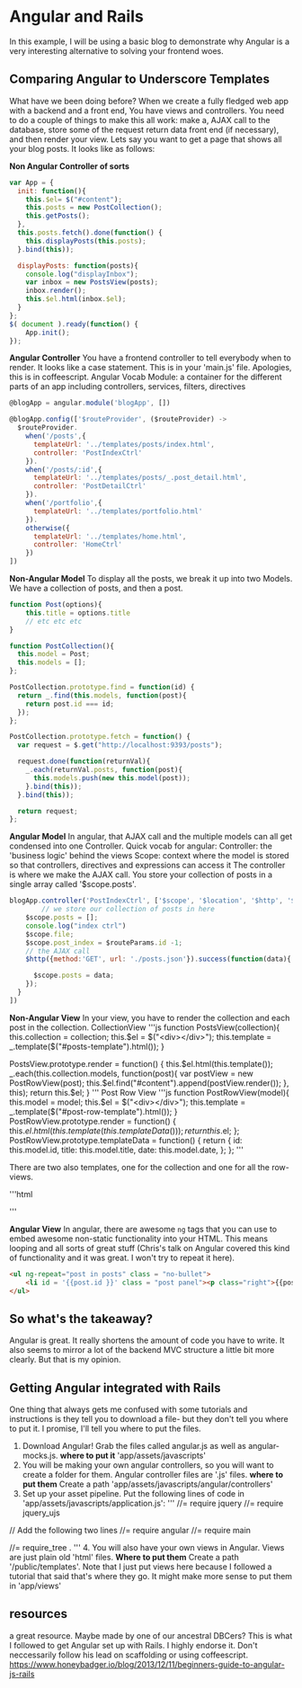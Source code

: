 # Angular and Rails
In this example, I will be using a basic blog to demonstrate why Angular is a very interesting alternative to solving your frontend woes.


## Comparing Angular to Underscore Templates
What have we been doing before? When we create a fully fledged web app with a backend and a front end, You have views and controllers. You need to do a couple of things to make this all work: make a, AJAX call to the database, store some of the request return data front end (if necessary), and then render your view. Lets say you want to get a page that shows all your blog posts. It looks like as follows:

**Non Angular Controller of sorts**
```js
var App = {
  init: function(){
    this.$el= $("#content");
    this.posts = new PostCollection();
    this.getPosts();
  },
  this.posts.fetch().done(function() {
    this.displayPosts(this.posts);
  }.bind(this));

  displayPosts: function(posts){
    console.log("displayInbox");
    var inbox = new PostsView(posts);
    inbox.render();
    this.$el.html(inbox.$el);
  }
};
$( document ).ready(function() {
    App.init();
});
```

**Angular Controller**
You have a frontend controller to tell everybody when to render. It looks like a case statement. This is in your 'main.js' file. Apologies, this is in coffeescript.
Angular Vocab
Module: a container for the different parts of an app including controllers, services, filters, directives
```js
@blogApp = angular.module('blogApp', [])

@blogApp.config(['$routeProvider', ($routeProvider) ->
  $routeProvider.
    when('/posts',{
      templateUrl: '../templates/posts/index.html',
      controller: 'PostIndexCtrl'
    }).
    when('/posts/:id',{
      templateUrl: '../templates/posts/_.post_detail.html',
      controller: 'PostDetailCtrl'
    }).
    when('/portfolio',{
      templateUrl: '../templates/portfolio.html'
    }).
    otherwise({
      templateUrl: '../templates/home.html',
      controller: 'HomeCtrl'
    })
])
```


**Non-Angular Model**
To display all the posts, we break it up into two Models. We have a collection of posts, and then a post.
```js
function Post(options){
	this.title = options.title
	// etc etc etc
}
```
```js
function PostCollection(){
  this.model = Post;
  this.models = [];
};

PostCollection.prototype.find = function(id) {
  return _.find(this.models, function(post){
    return post.id === id;
  });
};

PostCollection.prototype.fetch = function() {
  var request = $.get("http://localhost:9393/posts");

  request.done(function(returnVal){
    _.each(returnVal.posts, function(post){
      this.models.push(new this.model(post));
    }.bind(this));
  }.bind(this));

  return request;
};
```

**Angular Model**
In angular, that AJAX call and the multiple models can all get condensed into one Controller. Quick vocab for angular:
Controller: the 'business logic' behind the views
Scope: context where the model is stored so that controllers, directives and expressions can access it
The controller is where we make the AJAX call. You store your collection of posts in a single array called '$scope.posts'.
```js
blogApp.controller('PostIndexCtrl', ['$scope', '$location', '$http', '$routeParams', function($scope, $location ,$http, $routeParams){
		// we store our collection of posts in here
    $scope.posts = [];
    console.log("index ctrl")
    $scope.file;
    $scope.post_index = $routeParams.id -1;
    // the AJAX call
    $http({method:'GET', url: './posts.json'}).success(function(data){

      $scope.posts = data;
    });
  }
])
```
**Non-Angular View**
In your view, you have to render the collection and each post in the collection.
CollectionView
'''js
function PostsView(collection){
  this.collection = collection;
  this.$el = $("<div></div>");
  this.template = _.template($("#posts-template").html());
}

PostsView.prototype.render = function() {
  this.$el.html(this.template());
  _.each(this.collection.models, function(post){
    var postView = new PostRowView(post);
    this.$el.find("#content").append(postView.render());
  }, this);
  return this.$el;
}
'''
Post Row View
'''js
function PostRowView(model){
  this.model = model;
  this.$el = $("<div></div>");
  this.template = _.template($("#post-row-template").html());
}
PostRowView.prototype.render = function() {
  this.$el.html(this.template(this.templateData()));
  return this.$el;
};
PostRowView.prototype.templateData = function() {
  return {
    id: this.model.id,
    title: this.model.title,
    date: this.model.date,
  };
};
'''

There are two also templates, one for the collection and one for all the row-views.

'''html
<script type="text/template" id="post-row-template">
    <li id="<%=title%>"><%=title%></li>
</script>
'''

**Angular View**
In angular, there are awesome `ng` tags that you can use to embed awesome non-static functionality into your HTML. This means looping and all sorts of great stuff (Chris's talk on Angular covered this kind of functionality and it was great. I won't try to repeat it here).
```html
<ul ng-repeat="post in posts" class = "no-bullet">
    <li id = '{{post.id }}' class = "post panel"><p class="right">{{post.date}}</p><a href="#/posts/{{post.id}}"><h3>{{post.title }}</h3></a><p> {{post.abstract}}</p></li>
</ul>
```

## So what's the takeaway?
Angular is great. It really shortens the amount of code you have to write. It also seems to mirror a lot of the backend MVC structure a little bit more clearly. But that is my opinion.

## Getting Angular integrated with Rails
One thing that always gets me confused with some tutorials and instructions is they tell you to download a file- but they don't tell you where to put it. I promise, I'll tell you where to put the files.

1. Download Angular! Grab the files called angular.js as well as angular-mocks.js. **where to put it** 'app/assets/javascripts'
2. You will be making your own angular controllers, so you will want to create a folder for them. Angular controller files are '.js' files. **where to put them** Create a path 'app/assets/javascripts/angular/controllers'
3. Set up your asset pipeline. Put the following lines of code in 'app/assets/javascripts/application.js':
'''
//= require jquery
//= require jquery_ujs

// Add the following two lines
//= require angular
//= require main

//= require_tree .
'''
4. You will also have your own views in Angular. Views are just plain old 'html' files. **Where to put them** Create a path '/public/templates'. Note that I just put views here because I followed a tutorial that said that's where they go. It might make more sense to put them in 'app/views'

## resources
a great resource. Maybe made by one of our ancestral DBCers? This is what I followed to get Angular set up with Rails. I highly endorse it. Don't neccessarily follow his lead on scaffolding or using coffeescript.
https://www.honeybadger.io/blog/2013/12/11/beginners-guide-to-angular-js-rails